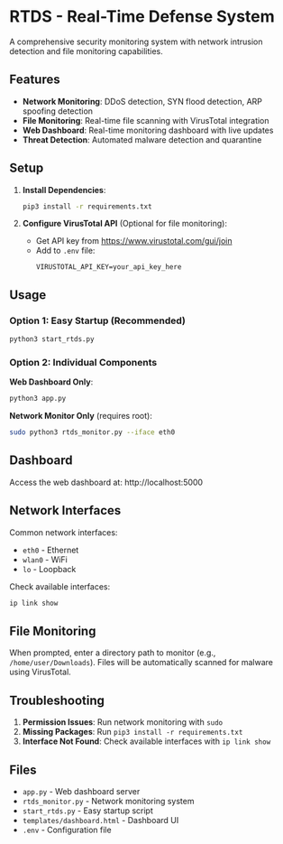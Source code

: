 # RTDS - Real-Time Defense System

A comprehensive security monitoring system with network intrusion detection and file monitoring capabilities.

## Features

- **Network Monitoring**: DDoS detection, SYN flood detection, ARP spoofing detection
- **File Monitoring**: Real-time file scanning with VirusTotal integration
- **Web Dashboard**: Real-time monitoring dashboard with live updates
- **Threat Detection**: Automated malware detection and quarantine

## Setup

1. **Install Dependencies**:
   ```bash
   pip3 install -r requirements.txt
   ```

2. **Configure VirusTotal API** (Optional for file monitoring):
   - Get API key from https://www.virustotal.com/gui/join
   - Add to `.env` file:
     ```
     VIRUSTOTAL_API_KEY=your_api_key_here
     ```

## Usage

### Option 1: Easy Startup (Recommended)
```bash
python3 start_rtds.py
```

### Option 2: Individual Components

**Web Dashboard Only**:
```bash
python3 app.py
```

**Network Monitor Only** (requires root):
```bash
sudo python3 rtds_monitor.py --iface eth0
```

## Dashboard

Access the web dashboard at: http://localhost:5000

## Network Interfaces

Common network interfaces:
- `eth0` - Ethernet
- `wlan0` - WiFi
- `lo` - Loopback

Check available interfaces:
```bash
ip link show
```

## File Monitoring

When prompted, enter a directory path to monitor (e.g., `/home/user/Downloads`).
Files will be automatically scanned for malware using VirusTotal.

## Troubleshooting

1. **Permission Issues**: Run network monitoring with `sudo`
2. **Missing Packages**: Run `pip3 install -r requirements.txt`
3. **Interface Not Found**: Check available interfaces with `ip link show`

## Files

- `app.py` - Web dashboard server
- `rtds_monitor.py` - Network monitoring system
- `start_rtds.py` - Easy startup script
- `templates/dashboard.html` - Dashboard UI
- `.env` - Configuration file
